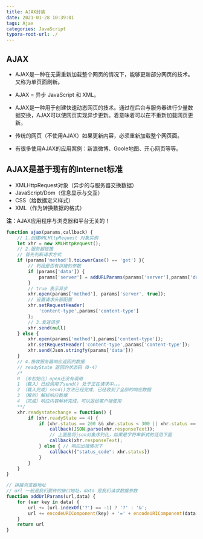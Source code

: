 ```yaml
---
title: AJAX封装
date: 2021-01-28 10:39:01
tags: Ajax
categories: JavaScript
typora-root-url: ./
---
```

## AJAX

- AJAX是一种在无需重新加载整个网页的情况下，能够更新部分网页的技术。又称为单页面刷新。

- AJAX = 异步 JavaScript 和 XML。

- AJAX是一种用于创建快速动态网页的技术。通过在后台与服务器进行少量数据交换，AJAX可以使网页实现异步更新。着意味着可以在不重新加载网页更新。

- 传统的网页（不使用AJAX）如果更新内容，必须重新加载整个网页面。

- 有很多使用AJAX的应用案例：新浪微博、Goole地图、开心网页等等。

## AJAX是基于现有的Internet标准

- XMLHttpRequest对象（异步的与服务器交换数据）
- JavaScript/Dom（信息显示与交互）
- CSS（给数据定义样式）
- XML（作为转换数据的格式）

**注**：AJAX应用程序与浏览器和平台无关的！

```javascript
function ajax(params,callback) {
    // 1.创建XMLHttpRequest 对象实例
    let xhr = new XMLHttpRequest();
    // 2.服务器链接
    // 首先判断请求方式
    if (params['method'].toLowerCase() == 'get') }{
        // 判段是否有拼接的参数
        if (params['data']) {
            params['server'] = addURLParams(params['server'],params['data']);
        }
        // true 表示异步
        xhr.open(params['method'], params['server', true]);
        // 设置请求头部配置
        xhr.setRequestHeader(
            'content-type',params['content-type']
        );
        // 3.发送请求
        xhr.send(null)
    } else {
        xhr.open(params['method'],params['content-type']);
        xhr.setRequestHeader('content-type',params['content-type']);
        xhr.send(Json.stringfy(params['data']))
    }
    // 4.接收服务器响应返回的数据
    // readyState 返回的状态码（0-4）
    /*
    0 （未初始化）open还没有调用
    1 （载入）已经调用了send() 处于正在请求中。。。
    2 （载入完成）send()方法已经完成，已经收到了全部的响应数据
    3 （解析）解析响应数据
    4 （完成）响应内容解析完成，可以返给客户端使用
    **/
    xhr.readystatechange = function() {
        if (xhr.readyState == 4) {
            if (xhr.status == 200 && xhr.status < 300 || xhr.status == 304) { // 响应ok
                callback(JSON.parse(xhr.responseText));
                // 上面是将json对象序列化，如果是字符串新式的话用下面
                callback(xhr.responseText);
            } else { // 响应出错情况下
                callback({"status_code": xhr.status})
            }
        }
    }
}

// 拼接浏览器地址
// url 一般是我们要传的接口地址，data 是我们请求数据参数
function addUrlParams(url,data) {
    for (var key in data) {
        url += (url.indexOf('?') == -1) ? '?' : '&';
        url += encodeURIComponent(key) + '=' + encodeURIComponent(data[key])
    }
    return url
}
```